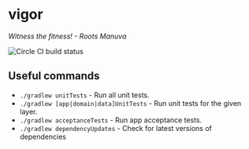 # vigor
*Witness the fitness! - Roots Manuva*

![Circle CI build status](https://circleci.com/gh/vaughandroid/vigor.svg?style=shield&circle-token=e50d61fd1a517f18fab4ea19f2813726e6f4752a)


## Useful commands

* `./gradlew unitTests` - Run all unit tests.
* `./gradlew [app|domain|data]UnitTests` - Run unit tests for the given layer.
* `./gradlew acceptanceTests` - Run app acceptance tests.
* `./gradlew dependencyUpdates` - Check for latest versions of dependencies  
